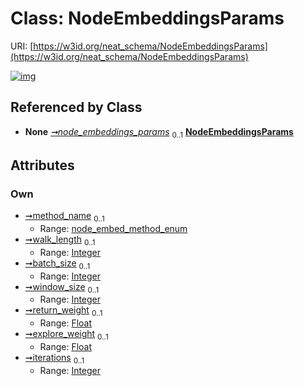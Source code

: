 
# Class: NodeEmbeddingsParams




URI: [https://w3id.org/neat_schema/NodeEmbeddingsParams](https://w3id.org/neat_schema/NodeEmbeddingsParams)


[![img](https://yuml.me/diagram/nofunky;dir:TB/class/[EmbeddingsConfig]++-%20node_embeddings_params%200..1>[NodeEmbeddingsParams&#124;method_name:node_embed_method_enum%20%3F;walk_length:integer%20%3F;batch_size:integer%20%3F;window_size:integer%20%3F;return_weight:float%20%3F;explore_weight:float%20%3F;iterations:integer%20%3F],[EmbeddingsConfig])](https://yuml.me/diagram/nofunky;dir:TB/class/[EmbeddingsConfig]++-%20node_embeddings_params%200..1>[NodeEmbeddingsParams&#124;method_name:node_embed_method_enum%20%3F;walk_length:integer%20%3F;batch_size:integer%20%3F;window_size:integer%20%3F;return_weight:float%20%3F;explore_weight:float%20%3F;iterations:integer%20%3F],[EmbeddingsConfig])

## Referenced by Class

 *  **None** *[➞node_embeddings_params](embeddingsConfig__node_embeddings_params.md)*  <sub>0..1</sub>  **[NodeEmbeddingsParams](NodeEmbeddingsParams.md)**

## Attributes


### Own

 * [➞method_name](nodeEmbeddingsParams__method_name.md)  <sub>0..1</sub>
     * Range: [node_embed_method_enum](node_embed_method_enum.md)
 * [➞walk_length](nodeEmbeddingsParams__walk_length.md)  <sub>0..1</sub>
     * Range: [Integer](types/Integer.md)
 * [➞batch_size](nodeEmbeddingsParams__batch_size.md)  <sub>0..1</sub>
     * Range: [Integer](types/Integer.md)
 * [➞window_size](nodeEmbeddingsParams__window_size.md)  <sub>0..1</sub>
     * Range: [Integer](types/Integer.md)
 * [➞return_weight](nodeEmbeddingsParams__return_weight.md)  <sub>0..1</sub>
     * Range: [Float](types/Float.md)
 * [➞explore_weight](nodeEmbeddingsParams__explore_weight.md)  <sub>0..1</sub>
     * Range: [Float](types/Float.md)
 * [➞iterations](nodeEmbeddingsParams__iterations.md)  <sub>0..1</sub>
     * Range: [Integer](types/Integer.md)
